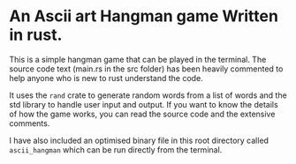 # An Ascii art Hangman game Written in rust.

This is a simple hangman game that can be played in the terminal.
The source code text (main.rs in the src folder) has been heavily
commented to help anyone who is new to rust understand the code.

It uses the `rand` crate to generate random words from a list of words
and the std library to handle user input and output.
If you want to know the details of how the game works, you can read the
source code and the extensive comments.

I have also included an optimised binary file in this root directory
called `ascii_hangman` which can be run directly from the terminal.
